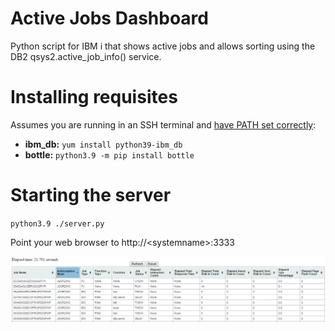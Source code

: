 # Active Jobs Dashboard
Python script for IBM i that shows active jobs and allows sorting
using the DB2 qsys2.active_job_info() service.  

# Installing requisites

Assumes you are running in an SSH terminal and [have PATH set correctly](https://ibmi-oss-docs.readthedocs.io/en/latest/troubleshooting/SETTING_PATH.html):

  - **ibm_db:** `yum install python39-ibm_db`
  - **bottle:** `python3.9 -m pip install bottle`

# Starting the server 

`python3.9 ./server.py`

Point your web browser to http://&lt;systemname&gt;:3333

![screen shot](./screenshot.jpg?raw=true)
